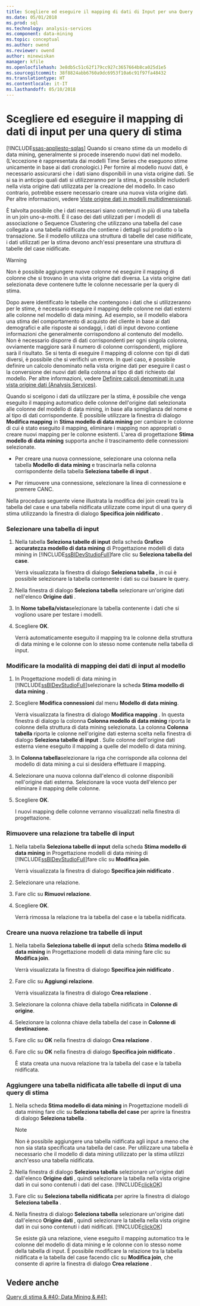 ```yaml
---
title: Scegliere ed eseguire il mapping di dati di Input per una Query di stima | Documenti Microsoft
ms.date: 05/01/2018
ms.prod: sql
ms.technology: analysis-services
ms.component: data-mining
ms.topic: conceptual
ms.author: owend
ms.reviewer: owend
author: minewiskan
manager: kfile
ms.openlocfilehash: 3e8db5c51c62f179cc927c3657664b8ca025d1e5
ms.sourcegitcommit: 38f8824abb6760a9dc6953f10a6c91f97fa48432
ms.translationtype: HT
ms.contentlocale: it-IT
ms.lasthandoff: 05/10/2018
---
```

# <a name="choose-and-map-input-data-for-a-prediction-query"></a>Scegliere ed eseguire il mapping di dati di input per una query di stima
[!INCLUDE[ssas-appliesto-sqlas](../../includes/ssas-appliesto-sqlas.md)]
  Quando si creano stime da un modello di data mining, generalmente si procede inserendo nuovi dati nel modello. (L'eccezione è rappresentata dai modelli Time Series che eseguono stime unicamente in base ai dati cronologici.) Per fornire al modello nuovi dati, è necessario assicurarsi che i dati siano disponibili in una vista origine dati. Se si sa in anticipo quali dati si utilizzeranno per la stima, è possibile includerli nella vista origine dati utilizzata per la creazione del modello. In caso contrario, potrebbe essere necessario creare una nuova vista origine dati. Per altre informazioni, vedere [Viste origine dati in modelli multidimensionali](../../analysis-services/multidimensional-models/data-source-views-in-multidimensional-models.md).  
  
 È talvolta possibile che i dati necessari siano contenuti in più di una tabella in un join uno-a-molti. È il caso dei dati utilizzati per i modelli di associazione o Sequence Clustering che utilizzano una tabella del case collegata a una tabella nidificata che contiene i dettagli sul prodotto o la transazione. Se il modello utilizza una struttura di tabelle del case nidificate, i dati utilizzati per la stima devono anch'essi presentare una struttura di tabelle del case nidificate.  
  
> [!WARNING]  
>  Non è possibile aggiungere nuove colonne né eseguire il mapping di colonne che si trovano in una vista origine dati diversa. La vista origine dati selezionata deve contenere tutte le colonne necessarie per la query di stima.  
  
 Dopo avere identificato le tabelle che contengono i dati che si utilizzeranno per le stime, è necessario eseguire il mapping delle colonne nei dati esterni alle colonne nel modello di data mining. Ad esempio, se il modello elabora una stima del comportamento di acquisto del cliente in base ai dati demografici e alle risposte ai sondaggi, i dati di input devono contiene informazioni che generalmente corrispondono al contenuto del modello. Non è necessario disporre di dati corrispondenti per ogni singola colonna, ovviamente maggiore sarà il numero di colonne corrispondenti, migliore sarà il risultato. Se si tenta di eseguire il mapping di colonne con tipi di dati diversi, è possibile che si verifichi un errore. In quel caso, è possibile definire un calcolo denominato nella vista origine dati per eseguire il cast o la conversione dei nuovi dati della colonna al tipo di dati richiesto dal modello. Per altre informazioni, vedere [Definire calcoli denominati in una vista origine dati &#40;Analysis Services&#41;](../../analysis-services/multidimensional-models/define-named-calculations-in-a-data-source-view-analysis-services.md).  
  
 Quando si scelgono i dati da utilizzare per la stima, è possibile che venga eseguito il mapping automatico delle colonne dell'origine dati selezionata alle colonne del modello di data mining, in base alla somiglianza del nome e al tipo di dati corrispondente. È possibile utilizzare la finestra di dialogo **Modifica mapping** in **Stima modello di data mining** per cambiare le colonne di cui è stato eseguito il mapping, eliminare i mapping non appropriati o creare nuovi mapping per le colonne esistenti. L'area di progettazione **Stima modello di data mining** supporta anche il trascinamento delle connessioni selezionate.  
  
-   Per creare una nuova connessione, selezionare una colonna nella tabella **Modello di data mining** e trascinarla nella colonna corrispondente della tabella **Seleziona tabelle di input** .  
  
-   Per rimuovere una connessione, selezionare la linea di connessione e premere CANC.  
  
 Nella procedura seguente viene illustrata la modifica dei join creati tra la tabella del case e una tabella nidificata utilizzate come input di una query di stima utilizzando la finestra di dialogo **Specifica join nidificato** .  
  
### <a name="select-an-input-table"></a>Selezionare una tabella di input  
  
1.  Nella tabella **Seleziona tabelle di input** della scheda **Grafico accuratezza modello di data mining** di Progettazione modelli di data mining in [!INCLUDE[ssBIDevStudioFull](../../includes/ssbidevstudiofull-md.md)]fare clic su **Seleziona tabella del case**.  
  
     Verrà visualizzata la finestra di dialogo **Seleziona tabella** , in cui è possibile selezionare la tabella contenente i dati su cui basare le query.  
  
2.  Nella finestra di dialogo **Seleziona tabella** selezionare un'origine dati nell'elenco **Origine dati** .  
  
3.  In **Nome tabella/vista**selezionare la tabella contenente i dati che si vogliono usare per testare i modelli.  
  
4.  Scegliere **OK**.  
  
     Verrà automaticamente eseguito il mapping tra le colonne della struttura di data mining e le colonne con lo stesso nome contenute nella tabella di input.  
  
### <a name="change-the-way-that-input-data-is-mapped-to-the-model"></a>Modificare la modalità di mapping dei dati di input al modello  
  
1.  In Progettazione modelli di data mining in [!INCLUDE[ssBIDevStudioFull](../../includes/ssbidevstudiofull-md.md)]selezionare la scheda **Stima modello di data mining** .  
  
2.  Scegliere **Modifica connessioni** dal menu **Modello di data mining**.  
  
     Verrà visualizzata la finestra di dialogo **Modifica mapping** . In questa finestra di dialogo la colonna **Colonna modello di data mining** riporta le colonne della struttura di data mining selezionata. La colonna **Colonna tabella** riporta le colonne nell'origine dati esterna scelta nella finestra di dialogo **Seleziona tabelle di input** . Sulle colonne dell'origine dati esterna viene eseguito il mapping a quelle del modello di data mining.  
  
3.  In **Colonna tabella**selezionare la riga che corrisponde alla colonna del modello di data mining a cui si desidera effettuare il mapping.  
  
4.  Selezionare una nuova colonna dall'elenco di colonne disponibili nell'origine dati esterna. Selezionare la voce vuota dell'elenco per eliminare il mapping delle colonne.  
  
5.  Scegliere **OK**.  
  
     I nuovi mapping delle colonne verranno visualizzati nella finestra di progettazione.  
  
### <a name="remove-a-relationship-between-input-tables"></a>Rimuovere una relazione tra tabelle di input  
  
1.  Nella tabella **Seleziona tabelle di input** della scheda **Stima modello di data mining** in Progettazione modelli di data mining di [!INCLUDE[ssBIDevStudioFull](../../includes/ssbidevstudiofull-md.md)]fare clic su **Modifica join**.  
  
     Verrà visualizzata la finestra di dialogo **Specifica join nidificato** .  
  
2.  Selezionare una relazione.  
  
3.  Fare clic su **Rimuovi relazione**.  
  
4.  Scegliere **OK**.  
  
     Verrà rimossa la relazione tra la tabella del case e la tabella nidificata.  
  
### <a name="create-a-new-relationship-between-input-tables"></a>Creare una nuova relazione tra tabelle di input  
  
1.  Nella tabella **Seleziona tabelle di input** della scheda **Stima modello di data mining** in Progettazione modelli di data mining fare clic su **Modifica join**.  
  
     Verrà visualizzata la finestra di dialogo **Specifica join nidificato** .  
  
2.  Fare clic su **Aggiungi relazione**.  
  
     Verrà visualizzata la finestra di dialogo **Crea relazione** .  
  
3.  Selezionare la colonna chiave della tabella nidificata in **Colonne di origine**.  
  
4.  Selezionare la colonna chiave della tabella del case in **Colonne di destinazione**.  
  
5.  Fare clic su **OK** nella finestra di dialogo **Crea relazione** .  
  
6.  Fare clic su **OK** nella finestra di dialogo **Specifica join nidificato** .  
  
     È stata creata una nuova relazione tra la tabella del case e la tabella nidificata.  
  
### <a name="add-a-nested-table-to-the-input-tables-of-a-prediction-query"></a>Aggiungere una tabella nidificata alle tabelle di input di una query di stima  
  
1.  Nella scheda **Stima modello di data mining** in Progettazione modelli di data mining fare clic su **Seleziona tabella del case** per aprire la finestra di dialogo **Seleziona tabella** .  
  
    > [!NOTE]  
    >  Non è possibile aggiungere una tabella nidificata agli input a meno che non sia stata specificata una tabella del case. Per utilizzare una tabella è necessario che il modello di data mining utilizzato per la stima utilizzi anch'esso una tabella nidificata.  
  
2.  Nella finestra di dialogo **Seleziona tabella** selezionare un'origine dati dall'elenco **Origine dati** , quindi selezionare la tabella nella vista origine dati in cui sono contenuti i dati del case. [!INCLUDE[clickOK](../../includes/clickok-md.md)]  
  
3.  Fare clic su **Seleziona tabella nidificata** per aprire la finestra di dialogo **Seleziona tabella** .  
  
4.  Nella finestra di dialogo **Seleziona tabella** selezionare un'origine dati dall'elenco **Origine dati** , quindi selezionare la tabella nella vista origine dati in cui sono contenuti i dati nidificati. [!INCLUDE[clickOK](../../includes/clickok-md.md)]  
  
     Se esiste già una relazione, viene eseguito il mapping automatico tra le colonne del modello di data mining e le colonne con lo stesso nome della tabella di input. È possibile modificare la relazione tra la tabella nidificata e la tabella del case facendo clic su **Modifica join**, che consente di aprire la finestra di dialogo **Crea relazione** .  
  
## <a name="see-also"></a>Vedere anche  
 [Query di stima & #40; Data Mining & #41;](../../analysis-services/data-mining/prediction-queries-data-mining.md)  
  
  
